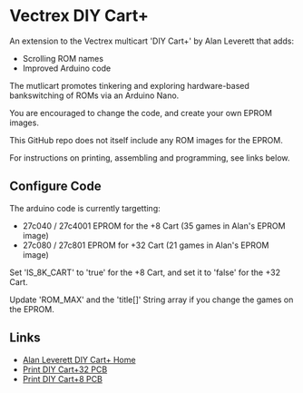 # Vectrex DIY Cart+

An extension to the Vectrex multicart 'DIY Cart+' by Alan Leverett that adds:

- Scrolling ROM names
- Improved Arduino code

The mutlicart promotes tinkering and exploring hardware-based bankswitching of ROMs via an Arduino Nano.

You are encouraged to change the code, and create your own EPROM images.

This GitHub repo does not itself include any ROM images for the EPROM.

For instructions on printing, assembling and programming, see links below.

## Configure Code

The arduino code is currently targetting:

- 27c040 / 27c4001 EPROM for the +8 Cart (35 games in Alan's EPROM image)
- 27c080 / 27c801 EPROM for +32 Cart (21 games in Alan's EPROM image)


Set 'IS_8K_CART' to 'true' for the +8 Cart, and set it to 'false' for the +32 Cart.

Update 'ROM_MAX' and the 'title[]' String array if you change the games on the EPROM. 

## Links

- [Alan Leverett DIY Cart+ Home](https://www.levosretrocomputerprojects.co.uk/index.php/vectrex/13-diy-cart)
- [Print DIY Cart+32 PCB](https://www.pcbway.com/project/shareproject/DIYCart_32.html)
- [Print DIY Cart+8 PCB](https://www.pcbway.com/project/shareproject/DIY_Cart_8.html)
